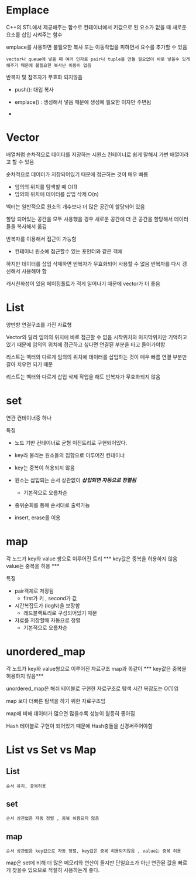 # Emplace
C++의 STL에서 제공해주는 함수로 컨테이너에서 키값으로 된 요소가 없을 때 새로운 요소를 삽입 시켜주는 함수

emplace를 사용하면 불필요한 복사 또는 이동작업을 피하면서 요수를 추가할 수 있음

    vector나 queue에 넣을 때 여러 인자로 pair나 tuple을 만들 필요없이 바로 넣을수 있게 해주기 때문에 불필요한 복사난 이동이 없음

반복자 및 참조자가 무효화 되지않음

- push(): 대입 복사
- emplace() : 생성해서 넣음 때문에 생성에 필요한 이자만 주면됨

- 

# Vector
배열처럼 순차적으로 데이터를 저장하는 시퀀스 컨테이너로 쉽게 말해서 가변 배열이라고 할 수 있음

순차적으로 데이터가 저장되어있기 때문에 접근하는 것이 매우 빠름
- 임의의 위치를 탐색할 때 O(1)
- 임의의 위치에 데이터를 삽입 삭제 O(n)

벡터는 일반적으로 원소의 개수보다 더 많은 공간이 할당되어 있음

할당 되어있는 공간을 모두 사용했을 경우 새로운 공간에 더 큰 공간을 할당해서 데이터들을 복사해서 옮김

반복자를 이용해서 접근이 가능함
- 컨테이너 원소에 접근할수 있는 포인터와 같은 객체

하지만 데이터를 삽입 삭제하면 반복자가 무효화되어 사용할 수 없음 반복자를 다시 갱신해서 사용해야 함

캐시친화성이 있음 페이징폴트가 적게 일어나기 때문에 vector가 더 좋음

# List
양반향 연결구조를 가진 자료형

Vector와 달리 임의의 위치에 바로 접근할 수 없음 시작위치와 마지막위치만 기억하고 있기 때문에 임의의 위치에 접근하고 싶다면 연결된 부분을 타고 들어가야함

리스트는 벡터와 다르게 임의의 위치에 데이터를 삽입하는 것이 매우 빠름 연결 부분만 갈아 치우면 되기 때문

리스트는 벡터와 다르게 삽입 삭제 작업을 해도 반복자가 무효화되지 않음

# set
연관 컨테이너중 하나

특징
- 노드 기반 컨테이너로 균형 이진트리로 구현되어있다.
- key라 불리는 원소들의 집합으로 이루어진 컨테이너
- key는 중복이 허용되지 않음
- 원소는 삽입되는 순서 상관없이 ***삽입되면 자동으로 정렬됨***
    - 기본적으로 오름차순
- 중위순회를 통해 순서대로 출력가능

- insert, erase를 이용

# map
각 노드가 key와 value 쌍으로 이루어진 트리 *** key값은 중복을 허용하지 않음 value는 중복을 허용 ***

특징
- pair객체로 저장됨
    - first가 키 , second가 값
- 시간복잡도가 (logN)을 보장함
    - 레드블랙트리로 구성되어있기 때문
- 자료를 저장할때 자동으로 정렬
    - 기본적으로 오름차순

# unordered_map
각 노드가 key와 value쌍으로 이루어진 자료구조 map과 똑같이 *** key값은 중복을 허용하지 않음***

unordered_map은 해쉬 테이블로 구현한 자료구조로 탐색 시간 복잡도는 O(1)임

map 보다 더빠른 탐색을 하기 위한 자료구조임

map에 비해 데이터가 많으면 많을수록 성능이 월등히 좋아짐

Hash 테이블로 구현이 되어있기 때문에 Hash충돌을 신경써주어야함

# List vs Set vs Map
## List
    순서 유지, 중복허용
## set
    순서 상관없음 자동 정렬 , 중복 허용되지 않음
## map
    순서 상관없음 key값으로 자동 정렬, key값은 중복 허용되지않음 , value는 중복 허용

map은 set에 비해 더 많은 메모리와 연산이 들지만 단일요소가 아닌 연관된 값을 빠르게 찾을수 있으므로 적절히 사용하는게 좋다.

